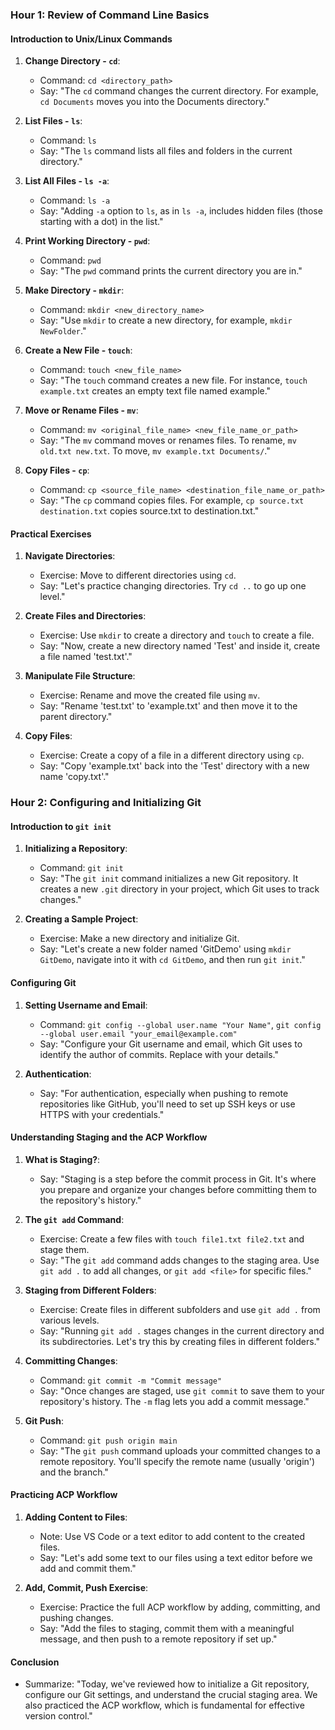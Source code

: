 ### Hour 1: Review of Command Line Basics

#### Introduction to Unix/Linux Commands

1. **Change Directory - `cd`**:

   - Command: `cd <directory_path>`
   - Say: "The `cd` command changes the current directory. For example, `cd Documents` moves you into the Documents directory."

2. **List Files - `ls`**:

   - Command: `ls`
   - Say: "The `ls` command lists all files and folders in the current directory."

3. **List All Files - `ls -a`**:

   - Command: `ls -a`
   - Say: "Adding `-a` option to `ls`, as in `ls -a`, includes hidden files (those starting with a dot) in the list."

4. **Print Working Directory - `pwd`**:

   - Command: `pwd`
   - Say: "The `pwd` command prints the current directory you are in."

5. **Make Directory - `mkdir`**:

   - Command: `mkdir <new_directory_name>`
   - Say: "Use `mkdir` to create a new directory, for example, `mkdir NewFolder`."

6. **Create a New File - `touch`**:

   - Command: `touch <new_file_name>`
   - Say: "The `touch` command creates a new file. For instance, `touch example.txt` creates an empty text file named example."

7. **Move or Rename Files - `mv`**:

   - Command: `mv <original_file_name> <new_file_name_or_path>`
   - Say: "The `mv` command moves or renames files. To rename, `mv old.txt new.txt`. To move, `mv example.txt Documents/`."

8. **Copy Files - `cp`**:
   - Command: `cp <source_file_name> <destination_file_name_or_path>`
   - Say: "The `cp` command copies files. For example, `cp source.txt destination.txt` copies source.txt to destination.txt."

#### Practical Exercises

1. **Navigate Directories**:

   - Exercise: Move to different directories using `cd`.
   - Say: "Let's practice changing directories. Try `cd ..` to go up one level."

2. **Create Files and Directories**:

   - Exercise: Use `mkdir` to create a directory and `touch` to create a file.
   - Say: "Now, create a new directory named 'Test' and inside it, create a file named 'test.txt'."

3. **Manipulate File Structure**:

   - Exercise: Rename and move the created file using `mv`.
   - Say: "Rename 'test.txt' to 'example.txt' and then move it to the parent directory."

4. **Copy Files**:
   - Exercise: Create a copy of a file in a different directory using `cp`.
   - Say: "Copy 'example.txt' back into the 'Test' directory with a new name 'copy.txt'."

### Hour 2: Configuring and Initializing Git

#### Introduction to `git init`

1. **Initializing a Repository**:

   - Command: `git init`
   - Say: "The `git init` command initializes a new Git repository. It creates a new `.git` directory in your project, which Git uses to track changes."

2. **Creating a Sample Project**:
   - Exercise: Make a new directory and initialize Git.
   - Say: "Let's create a new folder named 'GitDemo' using `mkdir GitDemo`, navigate into it with `cd GitDemo`, and then run `git init`."

#### Configuring Git

1. **Setting Username and Email**:

   - Command: `git config --global user.name "Your Name"`, `git config --global user.email "your_email@example.com"`
   - Say: "Configure your Git username and email, which Git uses to identify the author of commits. Replace with your details."

2. **Authentication**:
   - Say: "For authentication, especially when pushing to remote repositories like GitHub, you'll need to set up SSH keys or use HTTPS with your credentials."

#### Understanding Staging and the ACP Workflow

1. **What is Staging?**:

   - Say: "Staging is a step before the commit process in Git. It's where you prepare and organize your changes before committing them to the repository's history."

2. **The `git add` Command**:

   - Exercise: Create a few files with `touch file1.txt file2.txt` and stage them.
   - Say: "The `git add` command adds changes to the staging area. Use `git add .` to add all changes, or `git add <file>` for specific files."

3. **Staging from Different Folders**:

   - Exercise: Create files in different subfolders and use `git add .` from various levels.
   - Say: "Running `git add .` stages changes in the current directory and its subdirectories. Let's try this by creating files in different folders."

4. **Committing Changes**:

   - Command: `git commit -m "Commit message"`
   - Say: "Once changes are staged, use `git commit` to save them to your repository's history. The `-m` flag lets you add a commit message."

5. **Git Push**:
   - Command: `git push origin main`
   - Say: "The `git push` command uploads your committed changes to a remote repository. You'll specify the remote name (usually 'origin') and the branch."

#### Practicing ACP Workflow

1. **Adding Content to Files**:

   - Note: Use VS Code or a text editor to add content to the created files.
   - Say: "Let's add some text to our files using a text editor before we add and commit them."

2. **Add, Commit, Push Exercise**:
   - Exercise: Practice the full ACP workflow by adding, committing, and pushing changes.
   - Say: "Add the files to staging, commit them with a meaningful message, and then push to a remote repository if set up."

#### Conclusion

- Summarize: "Today, we've reviewed how to initialize a Git repository, configure our Git settings, and understand the crucial staging area. We also practiced the ACP workflow, which is fundamental for effective version control."
